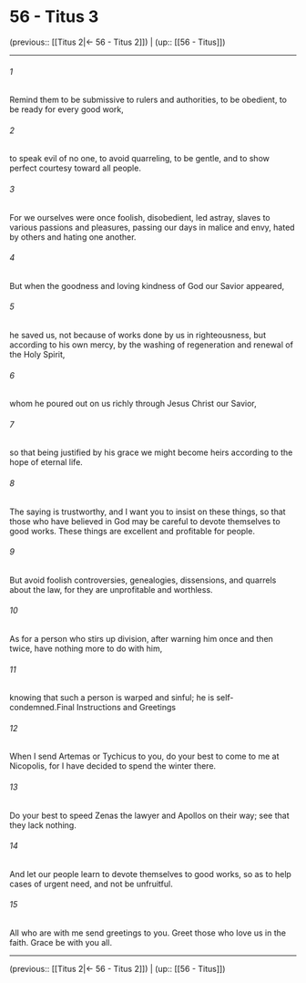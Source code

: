 # 56 - Titus 3

(previous:: [[Titus 2|← 56 - Titus 2]]) | (up:: [[56 - Titus]])

***


###### 1 
Remind them to be submissive to rulers and authorities, to be obedient, to be ready for every good work, 

###### 2 
to speak evil of no one, to avoid quarreling, to be gentle, and to show perfect courtesy toward all people. 

###### 3 
For we ourselves were once foolish, disobedient, led astray, slaves to various passions and pleasures, passing our days in malice and envy, hated by others and hating one another. 

###### 4 
But when the goodness and loving kindness of God our Savior appeared, 

###### 5 
he saved us, not because of works done by us in righteousness, but according to his own mercy, by the washing of regeneration and renewal of the Holy Spirit, 

###### 6 
whom he poured out on us richly through Jesus Christ our Savior, 

###### 7 
so that being justified by his grace we might become heirs according to the hope of eternal life. 

###### 8 
The saying is trustworthy, and I want you to insist on these things, so that those who have believed in God may be careful to devote themselves to good works. These things are excellent and profitable for people. 

###### 9 
But avoid foolish controversies, genealogies, dissensions, and quarrels about the law, for they are unprofitable and worthless. 

###### 10 
As for a person who stirs up division, after warning him once and then twice, have nothing more to do with him, 

###### 11 
knowing that such a person is warped and sinful; he is self-condemned.Final Instructions and Greetings 

###### 12 
When I send Artemas or Tychicus to you, do your best to come to me at Nicopolis, for I have decided to spend the winter there. 

###### 13 
Do your best to speed Zenas the lawyer and Apollos on their way; see that they lack nothing. 

###### 14 
And let our people learn to devote themselves to good works, so as to help cases of urgent need, and not be unfruitful. 

###### 15 
All who are with me send greetings to you. Greet those who love us in the faith. Grace be with you all.

***

(previous:: [[Titus 2|← 56 - Titus 2]]) | (up:: [[56 - Titus]])
